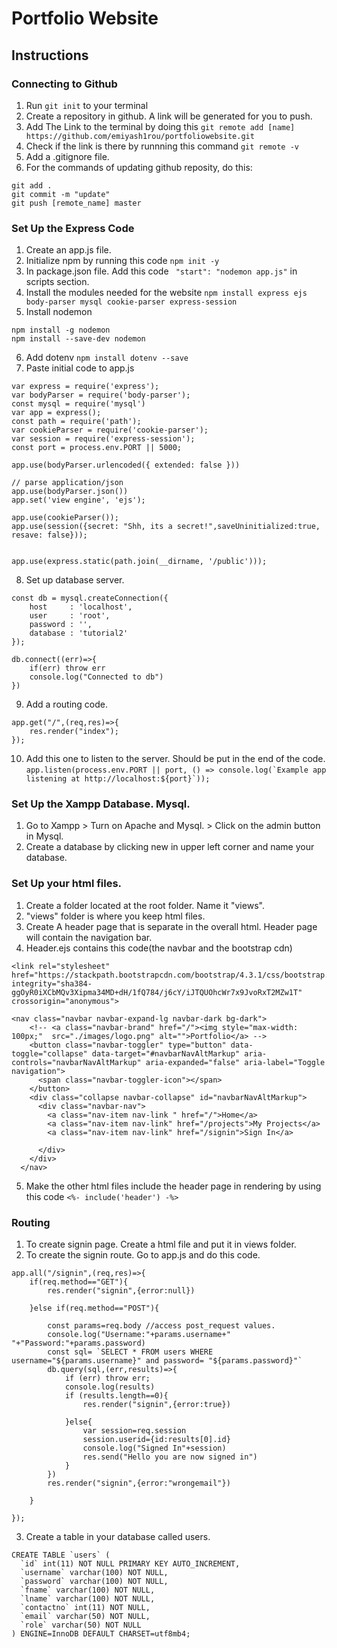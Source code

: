 # Portfolio Website
## Instructions
### Connecting to Github
1. Run ```git init``` to your terminal
2. Create a repository in github. A link will be generated for you to push. 
3. Add The Link to the terminal by doing this ```git remote add [name] https://github.com/emiyash1rou/portfoliowebsite.git```
4. Check if the link is there by runnning this command ```git remote -v ```
5. Add a .gitignore file.
6. For the commands of updating github reposity, do this:
``` 
git add .
git commit -m "update"
git push [remote_name] master
```
### Set Up the Express Code
1. Create an app.js file.
2. Initialize npm by running this code ``` npm init -y ```
3. In package.json file. Add this code ```  "start": "nodemon app.js" ``` in scripts section.
4. Install the modules needed for the website ``` npm install express ejs body-parser mysql cookie-parser express-session ```
5. Install nodemon 
``` 
npm install -g nodemon
npm install --save-dev nodemon 

```
6. Add dotenv ``` npm install dotenv --save ```
7. Paste initial code to app.js
```
var express = require('express');
var bodyParser = require('body-parser');
const mysql = require('mysql')
var app = express();
const path = require('path');
var cookieParser = require('cookie-parser');
var session = require('express-session');
const port = process.env.PORT || 5000;

app.use(bodyParser.urlencoded({ extended: false }))

// parse application/json
app.use(bodyParser.json())
app.set('view engine', 'ejs');

app.use(cookieParser());
app.use(session({secret: "Shh, its a secret!",saveUninitialized:true, resave: false}));


app.use(express.static(path.join(__dirname, '/public')));
```
8. Set up database server. 
```
const db = mysql.createConnection({
    host     : 'localhost',
    user     : 'root',
    password : '',
    database : 'tutorial2'
});

db.connect((err)=>{
    if(err) throw err
    console.log("Connected to db")
})
```
9. Add a routing code.
```
app.get("/",(req,res)=>{
    res.render("index");
});

```
10. Add this one to listen to the server. Should be put in the end of the code. ``` app.listen(process.env.PORT || port, () => console.log(`Example app listening at http://localhost:${port}`)); ```

### Set Up the Xampp Database. Mysql.
1. Go to Xampp > Turn on Apache and Mysql. > Click on the admin button in Mysql.
2. Create a database by clicking new in upper left corner and name your database.

### Set Up your html files. 
1. Create a folder located at the root folder. Name it "views".
2. "views" folder is where you keep html files.
3. Create A header page that is separate in the overall html. Header page will contain the navigation bar.
4. Header.ejs contains this code(the navbar and the bootstrap cdn)
```
<link rel="stylesheet" href="https://stackpath.bootstrapcdn.com/bootstrap/4.3.1/css/bootstrap.min.css" integrity="sha384-ggOyR0iXCbMQv3Xipma34MD+dH/1fQ784/j6cY/iJTQUOhcWr7x9JvoRxT2MZw1T" crossorigin="anonymous">

<nav class="navbar navbar-expand-lg navbar-dark bg-dark">
    <!-- <a class="navbar-brand" href="/"><img style="max-width: 100px;"  src="./images/logo.png" alt="">Portfolio</a> -->
    <button class="navbar-toggler" type="button" data-toggle="collapse" data-target="#navbarNavAltMarkup" aria-controls="navbarNavAltMarkup" aria-expanded="false" aria-label="Toggle navigation">
      <span class="navbar-toggler-icon"></span>
    </button>
    <div class="collapse navbar-collapse" id="navbarNavAltMarkup">
      <div class="navbar-nav">
        <a class="nav-item nav-link " href="/">Home</a>
        <a class="nav-item nav-link" href="/projects">My Projects</a>
        <a class="nav-item nav-link" href="/signin">Sign In</a>
     
      </div>
    </div>
  </nav>
```
5. Make the other html files include the header page in rendering by using this code ``` <%- include('header') -%> ```
### Routing 
1. To create signin page. Create a html file and put it in views folder. 
2. To create the signin route. Go to app.js and do this code.
```
app.all("/signin",(req,res)=>{
    if(req.method=="GET"){
        res.render("signin",{error:null})

    }else if(req.method=="POST"){

        const params=req.body //access post_request values. 
        console.log("Username:"+params.username+" "+"Password:"+params.password)
        const sql= `SELECT * FROM users WHERE username="${params.username}" and password= "${params.password}"`
        db.query(sql,(err,results)=>{
            if (err) throw err;
            console.log(results)
            if (results.length==0){
                res.render("signin",{error:true})
 
            }else{
                var session=req.session
                session.userid={id:results[0].id}
                console.log("Signed In"+session)
                res.send("Hello you are now signed in")
            }
        })
        res.render("signin",{error:"wrongemail"})

    }
   
});
```
3. Create a table in your database called users.
```
CREATE TABLE `users` (
  `id` int(11) NOT NULL PRIMARY KEY AUTO_INCREMENT,
  `username` varchar(100) NOT NULL,
  `password` varchar(100) NOT NULL,
  `fname` varchar(100) NOT NULL,
  `lname` varchar(100) NOT NULL,
  `contactno` int(11) NOT NULL,
  `email` varchar(50) NOT NULL,
  `role` varchar(50) NOT NULL
) ENGINE=InnoDB DEFAULT CHARSET=utf8mb4;
```


